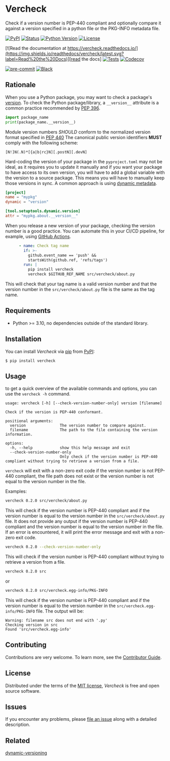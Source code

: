# Vercheck

Check if a version number is PEP-440 compliant and optionally compare it against a version specified in a python file or the PKG-INFO metadata file.


[![PyPI](https://img.shields.io/pypi/v/vercheck.svg)][pypi status]
[![Status](https://img.shields.io/pypi/status/vercheck.svg)][pypi status]
[![Python Version](https://img.shields.io/pypi/pyversions/vercheck)][pypi status]
[![License](https://img.shields.io/pypi/l/vercheck)][license]

[![Read the documentation at https://vercheck.readthedocs.io/](https://img.shields.io/readthedocs/vercheck/latest.svg?label=Read%20the%20Docs)][read the docs]
[![Tests](https://github.com/cleder/vercheck/workflows/Tests/badge.svg?branch=main)][tests]
[![Codecov](https://codecov.io/gh/cleder/vercheck/branch/main/graph/badge.svg)][codecov]

[![pre-commit](https://img.shields.io/badge/pre--commit-enabled-brightgreen?logo=pre-commit&logoColor=white)][pre-commit]
[![Black](https://img.shields.io/badge/code%20style-black-000000.svg)][black]

[pypi status]: https://pypi.org/project/vercheck/
[read the docs]: https://vercheck.readthedocs.io/
[tests]: https://github.com/cleder/vercheck/actions?workflow=Tests
[codecov]: https://app.codecov.io/gh/cleder/vercheck
[pre-commit]: https://github.com/pre-commit/pre-commit
[black]: https://github.com/psf/black

## Rationale

When you use a Python package, you may want to check a package's [version](https://packaging.python.org/en/latest/guides/writing-pyproject-toml/#version).
To check the Python package/library, a `__version__` attribute is a common practice recommended by [PEP 396](https://peps.python.org/pep-0396/).

```python
import package_name
print(package_name.__version__)
```

Module version numbers _SHOULD_ conform to the normalized version format specified in
[PEP 440](https://peps.python.org/pep-0440/)
The canonical public version identifiers __MUST__ comply with the following scheme:

```
[N!]N(.N)*[{a|b|rc}N][.postN][.devN]
```

Hard-coding the version of your package in the `pyproject.toml` may not be ideal, as it requires you to update it manually and if you want your package to have access to its own version, you will have to add a global variable with the version to a source package. This means you will have to manually keep those versions in sync.
A common approach is using [dynamic metadata](https://packaging.python.org/en/latest/guides/writing-pyproject-toml/#static-vs-dynamic-metadata).

```toml
[project]
name = "mypkg"
dynamic = "version"

[tool.setuptools.dynamic.version]
attr = "mypkg.about.__version__"
```

When you release a new version of your package, checking the version number is a good practice.
You can automate this in your CI/CD pipeline, for example, using [GitHub Actions](https://docs.github.com/en/actions).

```yaml
      - name: Check tag name
        if: >-
          github.event_name == 'push' &&
          startsWith(github.ref, 'refs/tags')
        run: |
          pip install vercheck
          vercheck $GITHUB_REF_NAME src/vercheck/about.py
```

This will check that your tag name is a valid version number and that the version number in the `src/vercheck/about.py` file is the same as the tag name.

## Requirements

- Python >= 3.10, no dependencies outside of the standard library.

## Installation

You can install _Vercheck_ via [pip] from [PyPI]:

```console
$ pip install vercheck
```

## Usage

to get a quick overview of the available commands and options, you can use the `vercheck -h` command.

```console
usage: vercheck [-h] [--check-version-number-only] version [filename]

Check if the version is PEP-440 conformant.

positional arguments:
  version               The version number to compare against.
  filename              The path to the file containing the version information.

options:
  -h, --help            show this help message and exit
  --check-version-number-only
                        Only check if the version number is PEP-440 compliant without trying to retrieve a version from a file.
```

`vercheck` will exit with a non-zero exit code if the version number is not PEP-440 compliant, the file path does not exist or the version number is not equal to the version number in the file.

Examples:

```bash
vercheck 0.2.0 src/vercheck/about.py
```

This will check if the version number is PEP-440 compliant and if the version number is equal to the version number in the `src/vercheck/about.py` file.
It does not provide any output if the version number is PEP-440 compliant and the version number is equal to the version number in the file. If an error is encountered, it will print the error message and exit with a non-zero exit code.

```bash
vercheck 0.2.0 --check-version-number-only
```

This will check if the version number is PEP-440 compliant without trying to retrieve a version from a file.

```bash
vercheck 0.2.0 src
```

or

```bash
vercheck 0.2.0 src/vercheck.egg-info/PKG-INFO
```

This will check if the version number is PEP-440 compliant and if the version number is equal to the version number in the `src/vercheck.egg-info/PKG-INFO` file.
The output will be:

```console
Warning: filename src does not end with '.py'
Checking version in src
Found 'src/vercheck.egg-info'
```

## Contributing

Contributions are very welcome.
To learn more, see the [Contributor Guide].

## License

Distributed under the terms of the [MIT license][license],
_Vercheck_ is free and open source software.

## Issues

If you encounter any problems,
please [file an issue] along with a detailed description.

## Related

[dynamic-versioning](https://pypi.org/project/dynamic-versioning/)

[pypi]: https://pypi.org/
[file an issue]: https://github.com/cleder/vercheck/issues
[pip]: https://pip.pypa.io/

<!-- github-only -->

[license]: https://github.com/cleder/vercheck/blob/main/LICENSE
[contributor guide]: https://github.com/cleder/vercheck/blob/main/CONTRIBUTING.md
